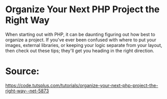 # Organize Your Next PHP Project the Right Way
When starting out with PHP, it can be daunting figuring out how best to organize a project. 
If you've ever been confused with where to put your images, external libraries, or keeping your logic separate from your layout, 
then check out these tips; they'll get you heading in the right direction.

# Source:
https://code.tutsplus.com/tutorials/organize-your-next-php-project-the-right-way--net-5873
